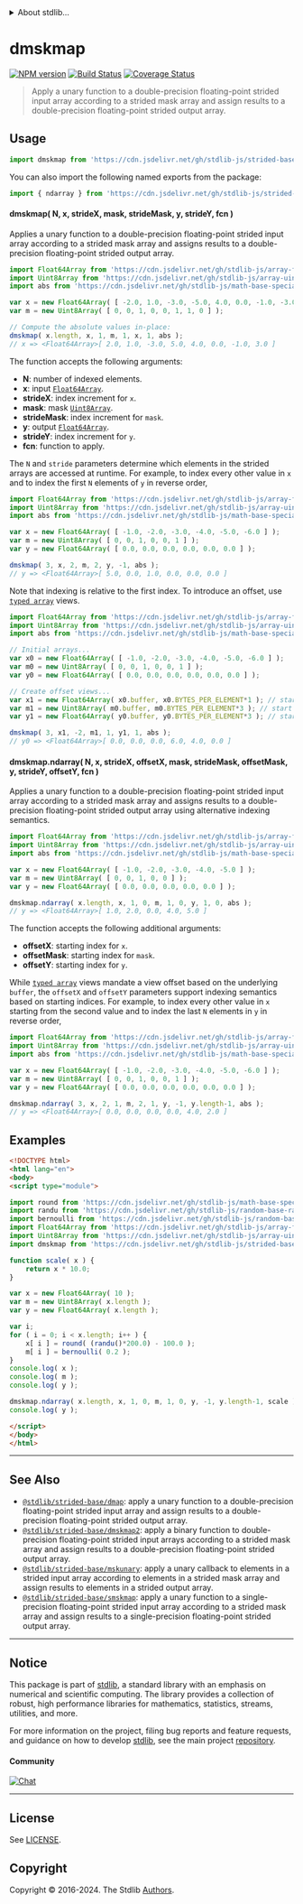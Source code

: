 <!--

@license Apache-2.0

Copyright (c) 2020 The Stdlib Authors.

Licensed under the Apache License, Version 2.0 (the "License");
you may not use this file except in compliance with the License.
You may obtain a copy of the License at

   http://www.apache.org/licenses/LICENSE-2.0

Unless required by applicable law or agreed to in writing, software
distributed under the License is distributed on an "AS IS" BASIS,
WITHOUT WARRANTIES OR CONDITIONS OF ANY KIND, either express or implied.
See the License for the specific language governing permissions and
limitations under the License.

-->

<!-- lint disable maximum-heading-length -->


<details>
  <summary>
    About stdlib...
  </summary>
  <p>We believe in a future in which the web is a preferred environment for numerical computation. To help realize this future, we've built stdlib. stdlib is a standard library, with an emphasis on numerical and scientific computation, written in JavaScript (and C) for execution in browsers and in Node.js.</p>
  <p>The library is fully decomposable, being architected in such a way that you can swap out and mix and match APIs and functionality to cater to your exact preferences and use cases.</p>
  <p>When you use stdlib, you can be absolutely certain that you are using the most thorough, rigorous, well-written, studied, documented, tested, measured, and high-quality code out there.</p>
  <p>To join us in bringing numerical computing to the web, get started by checking us out on <a href="https://github.com/stdlib-js/stdlib">GitHub</a>, and please consider <a href="https://opencollective.com/stdlib">financially supporting stdlib</a>. We greatly appreciate your continued support!</p>
</details>

# dmskmap

[![NPM version][npm-image]][npm-url] [![Build Status][test-image]][test-url] [![Coverage Status][coverage-image]][coverage-url] <!-- [![dependencies][dependencies-image]][dependencies-url] -->

> Apply a unary function to a double-precision floating-point strided input array according to a strided mask array and assign results to a double-precision floating-point strided output array.

<section class="intro">

</section>

<!-- /.intro -->



<section class="usage">

## Usage

```javascript
import dmskmap from 'https://cdn.jsdelivr.net/gh/stdlib-js/strided-base-dmskmap@v0.2.2-esm/index.mjs';
```

You can also import the following named exports from the package:

```javascript
import { ndarray } from 'https://cdn.jsdelivr.net/gh/stdlib-js/strided-base-dmskmap@v0.2.2-esm/index.mjs';
```

#### dmskmap( N, x, strideX, mask, strideMask, y, strideY, fcn )

Applies a unary function to a double-precision floating-point strided input array according to a strided mask array and assigns results to a double-precision floating-point strided output array.

```javascript
import Float64Array from 'https://cdn.jsdelivr.net/gh/stdlib-js/array-float64@esm/index.mjs';
import Uint8Array from 'https://cdn.jsdelivr.net/gh/stdlib-js/array-uint8@esm/index.mjs';
import abs from 'https://cdn.jsdelivr.net/gh/stdlib-js/math-base-special-abs@esm/index.mjs';

var x = new Float64Array( [ -2.0, 1.0, -3.0, -5.0, 4.0, 0.0, -1.0, -3.0 ] );
var m = new Uint8Array( [ 0, 0, 1, 0, 0, 1, 1, 0 ] );

// Compute the absolute values in-place:
dmskmap( x.length, x, 1, m, 1, x, 1, abs );
// x => <Float64Array>[ 2.0, 1.0, -3.0, 5.0, 4.0, 0.0, -1.0, 3.0 ]
```

The function accepts the following arguments:

-   **N**: number of indexed elements.
-   **x**: input [`Float64Array`][@stdlib/array/float64].
-   **strideX**: index increment for `x`.
-   **mask**: mask [`Uint8Array`][@stdlib/array/uint8].
-   **strideMask**: index increment for `mask`.
-   **y**: output [`Float64Array`][@stdlib/array/float64].
-   **strideY**: index increment for `y`.
-   **fcn**: function to apply.

The `N` and `stride` parameters determine which elements in the strided arrays are accessed at runtime. For example, to index every other value in `x` and to index the first `N` elements of `y` in reverse order,

```javascript
import Float64Array from 'https://cdn.jsdelivr.net/gh/stdlib-js/array-float64@esm/index.mjs';
import Uint8Array from 'https://cdn.jsdelivr.net/gh/stdlib-js/array-uint8@esm/index.mjs';
import abs from 'https://cdn.jsdelivr.net/gh/stdlib-js/math-base-special-abs@esm/index.mjs';

var x = new Float64Array( [ -1.0, -2.0, -3.0, -4.0, -5.0, -6.0 ] );
var m = new Uint8Array( [ 0, 0, 1, 0, 0, 1 ] );
var y = new Float64Array( [ 0.0, 0.0, 0.0, 0.0, 0.0, 0.0 ] );

dmskmap( 3, x, 2, m, 2, y, -1, abs );
// y => <Float64Array>[ 5.0, 0.0, 1.0, 0.0, 0.0, 0.0 ]
```

Note that indexing is relative to the first index. To introduce an offset, use [`typed array`][@stdlib/array/float64] views.

```javascript
import Float64Array from 'https://cdn.jsdelivr.net/gh/stdlib-js/array-float64@esm/index.mjs';
import Uint8Array from 'https://cdn.jsdelivr.net/gh/stdlib-js/array-uint8@esm/index.mjs';
import abs from 'https://cdn.jsdelivr.net/gh/stdlib-js/math-base-special-abs@esm/index.mjs';

// Initial arrays...
var x0 = new Float64Array( [ -1.0, -2.0, -3.0, -4.0, -5.0, -6.0 ] );
var m0 = new Uint8Array( [ 0, 0, 1, 0, 0, 1 ] );
var y0 = new Float64Array( [ 0.0, 0.0, 0.0, 0.0, 0.0, 0.0 ] );

// Create offset views...
var x1 = new Float64Array( x0.buffer, x0.BYTES_PER_ELEMENT*1 ); // start at 2nd element
var m1 = new Uint8Array( m0.buffer, m0.BYTES_PER_ELEMENT*3 ); // start at 4th element
var y1 = new Float64Array( y0.buffer, y0.BYTES_PER_ELEMENT*3 ); // start at 4th element

dmskmap( 3, x1, -2, m1, 1, y1, 1, abs );
// y0 => <Float64Array>[ 0.0, 0.0, 0.0, 6.0, 4.0, 0.0 ]
```

#### dmskmap.ndarray( N, x, strideX, offsetX, mask, strideMask, offsetMask, y, strideY, offsetY, fcn )

Applies a unary function to a double-precision floating-point strided input array according to a strided mask array and assigns results to a double-precision floating-point strided output array using alternative indexing semantics.

```javascript
import Float64Array from 'https://cdn.jsdelivr.net/gh/stdlib-js/array-float64@esm/index.mjs';
import Uint8Array from 'https://cdn.jsdelivr.net/gh/stdlib-js/array-uint8@esm/index.mjs';
import abs from 'https://cdn.jsdelivr.net/gh/stdlib-js/math-base-special-abs@esm/index.mjs';

var x = new Float64Array( [ -1.0, -2.0, -3.0, -4.0, -5.0 ] );
var m = new Uint8Array( [ 0, 0, 1, 0, 0 ] );
var y = new Float64Array( [ 0.0, 0.0, 0.0, 0.0, 0.0 ] );

dmskmap.ndarray( x.length, x, 1, 0, m, 1, 0, y, 1, 0, abs );
// y => <Float64Array>[ 1.0, 2.0, 0.0, 4.0, 5.0 ]
```

The function accepts the following additional arguments:

-   **offsetX**: starting index for `x`.
-   **offsetMask**: starting index for `mask`.
-   **offsetY**: starting index for `y`.

While [`typed array`][@stdlib/array/float64] views mandate a view offset based on the underlying `buffer`, the `offsetX` and `offsetY` parameters support indexing semantics based on starting indices. For example, to index every other value in `x` starting from the second value and to index the last `N` elements in `y` in reverse order,

```javascript
import Float64Array from 'https://cdn.jsdelivr.net/gh/stdlib-js/array-float64@esm/index.mjs';
import Uint8Array from 'https://cdn.jsdelivr.net/gh/stdlib-js/array-uint8@esm/index.mjs';
import abs from 'https://cdn.jsdelivr.net/gh/stdlib-js/math-base-special-abs@esm/index.mjs';

var x = new Float64Array( [ -1.0, -2.0, -3.0, -4.0, -5.0, -6.0 ] );
var m = new Uint8Array( [ 0, 0, 1, 0, 0, 1 ] );
var y = new Float64Array( [ 0.0, 0.0, 0.0, 0.0, 0.0, 0.0 ] );

dmskmap.ndarray( 3, x, 2, 1, m, 2, 1, y, -1, y.length-1, abs );
// y => <Float64Array>[ 0.0, 0.0, 0.0, 0.0, 4.0, 2.0 ]
```

</section>

<!-- /.usage -->

<section class="notes">

</section>

<!-- /.notes -->

<section class="examples">

## Examples

<!-- eslint no-undef: "error" -->

```html
<!DOCTYPE html>
<html lang="en">
<body>
<script type="module">

import round from 'https://cdn.jsdelivr.net/gh/stdlib-js/math-base-special-round@esm/index.mjs';
import randu from 'https://cdn.jsdelivr.net/gh/stdlib-js/random-base-randu@esm/index.mjs';
import bernoulli from 'https://cdn.jsdelivr.net/gh/stdlib-js/random-base-bernoulli@esm/index.mjs';
import Float64Array from 'https://cdn.jsdelivr.net/gh/stdlib-js/array-float64@esm/index.mjs';
import Uint8Array from 'https://cdn.jsdelivr.net/gh/stdlib-js/array-uint8@esm/index.mjs';
import dmskmap from 'https://cdn.jsdelivr.net/gh/stdlib-js/strided-base-dmskmap@v0.2.2-esm/index.mjs';

function scale( x ) {
    return x * 10.0;
}

var x = new Float64Array( 10 );
var m = new Uint8Array( x.length );
var y = new Float64Array( x.length );

var i;
for ( i = 0; i < x.length; i++ ) {
    x[ i ] = round( (randu()*200.0) - 100.0 );
    m[ i ] = bernoulli( 0.2 );
}
console.log( x );
console.log( m );
console.log( y );

dmskmap.ndarray( x.length, x, 1, 0, m, 1, 0, y, -1, y.length-1, scale );
console.log( y );

</script>
</body>
</html>
```

</section>

<!-- /.examples -->

<!-- C interface documentation. -->



<!-- Section for related `stdlib` packages. Do not manually edit this section, as it is automatically populated. -->

<section class="related">

* * *

## See Also

-   <span class="package-name">[`@stdlib/strided-base/dmap`][@stdlib/strided/base/dmap]</span><span class="delimiter">: </span><span class="description">apply a unary function to a double-precision floating-point strided input array and assign results to a double-precision floating-point strided output array.</span>
-   <span class="package-name">[`@stdlib/strided-base/dmskmap2`][@stdlib/strided/base/dmskmap2]</span><span class="delimiter">: </span><span class="description">apply a binary function to double-precision floating-point strided input arrays according to a strided mask array and assign results to a double-precision floating-point strided output array.</span>
-   <span class="package-name">[`@stdlib/strided-base/mskunary`][@stdlib/strided/base/mskunary]</span><span class="delimiter">: </span><span class="description">apply a unary callback to elements in a strided input array according to elements in a strided mask array and assign results to elements in a strided output array.</span>
-   <span class="package-name">[`@stdlib/strided-base/smskmap`][@stdlib/strided/base/smskmap]</span><span class="delimiter">: </span><span class="description">apply a unary function to a single-precision floating-point strided input array according to a strided mask array and assign results to a single-precision floating-point strided output array.</span>

</section>

<!-- /.related -->

<!-- Section for all links. Make sure to keep an empty line after the `section` element and another before the `/section` close. -->


<section class="main-repo" >

* * *

## Notice

This package is part of [stdlib][stdlib], a standard library with an emphasis on numerical and scientific computing. The library provides a collection of robust, high performance libraries for mathematics, statistics, streams, utilities, and more.

For more information on the project, filing bug reports and feature requests, and guidance on how to develop [stdlib][stdlib], see the main project [repository][stdlib].

#### Community

[![Chat][chat-image]][chat-url]

---

## License

See [LICENSE][stdlib-license].


## Copyright

Copyright &copy; 2016-2024. The Stdlib [Authors][stdlib-authors].

</section>

<!-- /.stdlib -->

<!-- Section for all links. Make sure to keep an empty line after the `section` element and another before the `/section` close. -->

<section class="links">

[npm-image]: http://img.shields.io/npm/v/@stdlib/strided-base-dmskmap.svg
[npm-url]: https://npmjs.org/package/@stdlib/strided-base-dmskmap

[test-image]: https://github.com/stdlib-js/strided-base-dmskmap/actions/workflows/test.yml/badge.svg?branch=v0.2.2
[test-url]: https://github.com/stdlib-js/strided-base-dmskmap/actions/workflows/test.yml?query=branch:v0.2.2

[coverage-image]: https://img.shields.io/codecov/c/github/stdlib-js/strided-base-dmskmap/main.svg
[coverage-url]: https://codecov.io/github/stdlib-js/strided-base-dmskmap?branch=main

<!--

[dependencies-image]: https://img.shields.io/david/stdlib-js/strided-base-dmskmap.svg
[dependencies-url]: https://david-dm.org/stdlib-js/strided-base-dmskmap/main

-->

[chat-image]: https://img.shields.io/gitter/room/stdlib-js/stdlib.svg
[chat-url]: https://app.gitter.im/#/room/#stdlib-js_stdlib:gitter.im

[stdlib]: https://github.com/stdlib-js/stdlib

[stdlib-authors]: https://github.com/stdlib-js/stdlib/graphs/contributors

[umd]: https://github.com/umdjs/umd
[es-module]: https://developer.mozilla.org/en-US/docs/Web/JavaScript/Guide/Modules

[deno-url]: https://github.com/stdlib-js/strided-base-dmskmap/tree/deno
[deno-readme]: https://github.com/stdlib-js/strided-base-dmskmap/blob/deno/README.md
[umd-url]: https://github.com/stdlib-js/strided-base-dmskmap/tree/umd
[umd-readme]: https://github.com/stdlib-js/strided-base-dmskmap/blob/umd/README.md
[esm-url]: https://github.com/stdlib-js/strided-base-dmskmap/tree/esm
[esm-readme]: https://github.com/stdlib-js/strided-base-dmskmap/blob/esm/README.md
[branches-url]: https://github.com/stdlib-js/strided-base-dmskmap/blob/main/branches.md

[stdlib-license]: https://raw.githubusercontent.com/stdlib-js/strided-base-dmskmap/main/LICENSE

[@stdlib/array/float64]: https://github.com/stdlib-js/array-float64/tree/esm

[@stdlib/array/uint8]: https://github.com/stdlib-js/array-uint8/tree/esm

<!-- <related-links> -->

[@stdlib/strided/base/dmap]: https://github.com/stdlib-js/strided-base-dmap/tree/esm

[@stdlib/strided/base/dmskmap2]: https://github.com/stdlib-js/strided-base-dmskmap2/tree/esm

[@stdlib/strided/base/mskunary]: https://github.com/stdlib-js/strided-base-mskunary/tree/esm

[@stdlib/strided/base/smskmap]: https://github.com/stdlib-js/strided-base-smskmap/tree/esm

<!-- </related-links> -->

</section>

<!-- /.links -->
